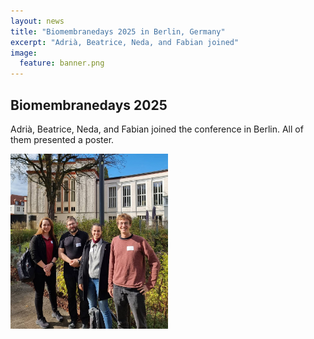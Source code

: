 ```yaml
---
layout: news
title: "Biomembranedays 2025 in Berlin, Germany"
excerpt: "Adrià, Beatrice, Neda, and Fabian joined" 
image:
  feature: banner.png
---
```


## Biomembranedays 2025

Adrià, Beatrice, Neda, and Fabian joined the conference in Berlin. All of them presented a poster.

<img src="/news/images/biomembranedays2025.jpeg" alt="The delegation of our group in Berlin" style="width:50%; height:auto;">



